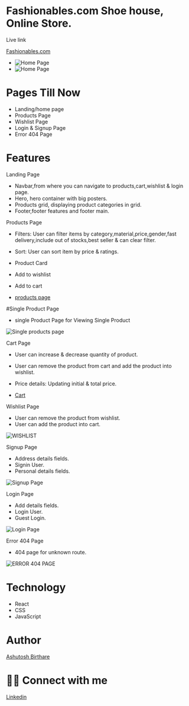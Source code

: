 # Fashionables.com Shoe house, Online Store.
 
Live link

[Fashionables.com](https://fashionable-nine.vercel.app/)

* ![Home Page](https://github.com/ashuashu2/Fashionables/assets/86846323/1b235ff6-b812-4a70-8fa7-49b2785df8ac)
* ![Home Page](https://github.com/ashuashu2/Fashionables/assets/86846323/1b235ff6-b812-4a70-8fa7-49b2785df8ac)


# Pages Till Now

* Landing/home page
* Products Page
* Wishlist Page
* Login & Signup Page
* Error 404 Page

# Features

Landing Page

* Navbar,from where you can navigate to products,cart,wishlist & login page.
* Hero, hero container with big posters.
* Products grid, displaying product categories in grid.
* Footer,footer features and footer main.


Products Page
* Filters: User can filter items by category,material,price,gender,fast delivery,include out of stocks,best seller & can clear filter.
* Sort: User can sort item by price & ratings.
* Product Card
* Add to wishlist
* Add to cart


* [products page](https://github.com/ashuashu2/Fashionables/assets/86846323/7f61ce1b-7004-42b8-998a-019b4652fab3)



#Single Product Page
* single Product Page for Viewing Single Product


![Single products page](https://github.com/ashuashu2/Fashionables/assets/86846323/a8141c65-2d14-474f-9114-12866794c064)


Cart Page

* User can increase & decrease quantity of product.
* User can remove the product from cart and add the product into wishlist.
* Price details: Updating initial & total price.

* [Cart](https://github.com/ashuashu2/Fashionables/assets/86846323/631cab14-4bc0-41e4-b766-f12023d39405)


Wishlist Page

* User can remove the product from wishlist.
* User can add the product into cart.

![WISHLIST ](https://github.com/ashuashu2/Fashionables/assets/86846323/0cd00b3b-8784-4fb9-ac2c-02ca78379068)

Signup Page

* Address details fields.
* Signin User.
* Personal details fields.

![Signup Page](https://github.com/ashuashu2/Fashionables/assets/86846323/2245d3f0-4ce8-49e6-bae4-3a8e8fb0e0f4)


Login Page

* Add details fields.
* Login User.
* Guest Login.

![Login Page](https://github.com/ashuashu2/Fashionables/assets/86846323/9ff7642d-41e7-435b-b9be-204ca01b340d)


Error 404 Page

* 404 page for unknown route.

![ERROR 404 PAGE ](https://github.com/ashuashu2/Fashionables/assets/86846323/3612a20c-e0ad-4b3d-9a8b-415b631992fc)

# Technology

* React
* CSS
*  JavaScript





# Author 
[Ashutosh Birthare](https://github.com/ashuashu2)

# 👨‍💻 Connect with me
[Linkedin](https://www.linkedin.com/in/ashutosh-birthare/)



